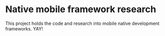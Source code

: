 # Native mobile framework research
This project holds the code and research into mobile native development frameworks.
YAY!
